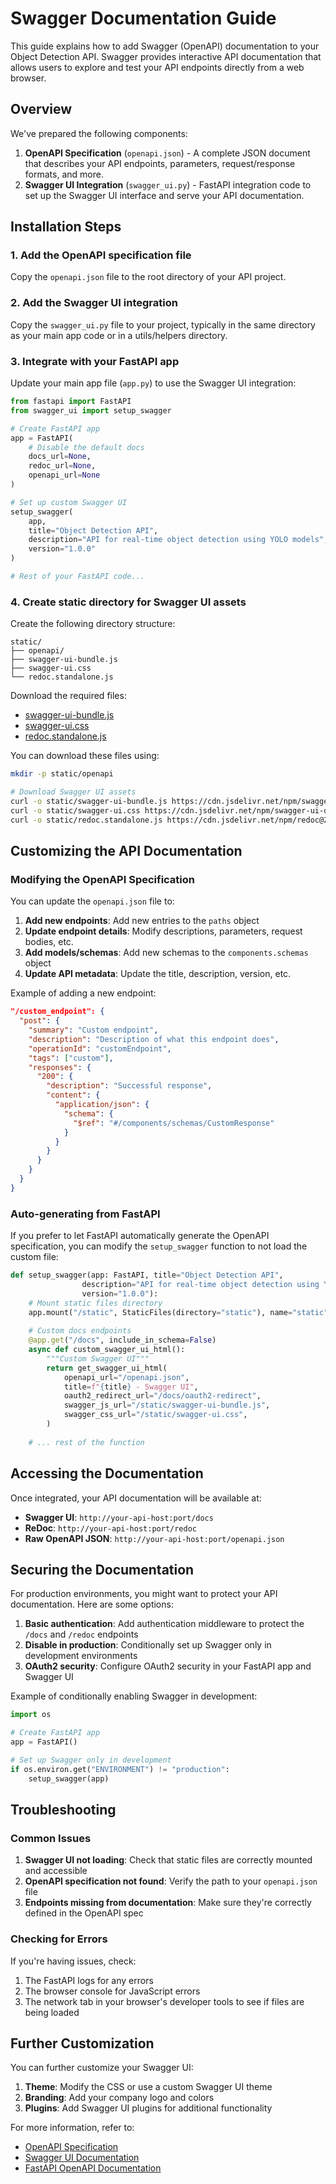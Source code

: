 # Swagger Documentation Guide

This guide explains how to add Swagger (OpenAPI) documentation to your Object Detection API. Swagger provides interactive API documentation that allows users to explore and test your API endpoints directly from a web browser.

## Overview

We've prepared the following components:

1. **OpenAPI Specification** (`openapi.json`) - A complete JSON document that describes your API endpoints, parameters, request/response formats, and more.
2. **Swagger UI Integration** (`swagger_ui.py`) - FastAPI integration code to set up the Swagger UI interface and serve your API documentation.

## Installation Steps

### 1. Add the OpenAPI specification file

Copy the `openapi.json` file to the root directory of your API project.

### 2. Add the Swagger UI integration

Copy the `swagger_ui.py` file to your project, typically in the same directory as your main app code or in a utils/helpers directory.

### 3. Integrate with your FastAPI app

Update your main app file (`app.py`) to use the Swagger UI integration:

```python
from fastapi import FastAPI
from swagger_ui import setup_swagger

# Create FastAPI app
app = FastAPI(
    # Disable the default docs
    docs_url=None,
    redoc_url=None,
    openapi_url=None
)

# Set up custom Swagger UI
setup_swagger(
    app,
    title="Object Detection API",
    description="API for real-time object detection using YOLO models",
    version="1.0.0"
)

# Rest of your FastAPI code...
```

### 4. Create static directory for Swagger UI assets

Create the following directory structure:

```
static/
├── openapi/
├── swagger-ui-bundle.js
├── swagger-ui.css
└── redoc.standalone.js
```

Download the required files:
- [swagger-ui-bundle.js](https://cdn.jsdelivr.net/npm/swagger-ui-dist@4/swagger-ui-bundle.js)
- [swagger-ui.css](https://cdn.jsdelivr.net/npm/swagger-ui-dist@4/swagger-ui.css)
- [redoc.standalone.js](https://cdn.jsdelivr.net/npm/redoc@2/bundles/redoc.standalone.js)

You can download these files using:

```bash
mkdir -p static/openapi

# Download Swagger UI assets
curl -o static/swagger-ui-bundle.js https://cdn.jsdelivr.net/npm/swagger-ui-dist@4/swagger-ui-bundle.js
curl -o static/swagger-ui.css https://cdn.jsdelivr.net/npm/swagger-ui-dist@4/swagger-ui.css
curl -o static/redoc.standalone.js https://cdn.jsdelivr.net/npm/redoc@2/bundles/redoc.standalone.js
```

## Customizing the API Documentation

### Modifying the OpenAPI Specification

You can update the `openapi.json` file to:

1. **Add new endpoints**: Add new entries to the `paths` object
2. **Update endpoint details**: Modify descriptions, parameters, request bodies, etc.
3. **Add models/schemas**: Add new schemas to the `components.schemas` object
4. **Update API metadata**: Update the title, description, version, etc.

Example of adding a new endpoint:

```json
"/custom_endpoint": {
  "post": {
    "summary": "Custom endpoint",
    "description": "Description of what this endpoint does",
    "operationId": "customEndpoint",
    "tags": ["custom"],
    "responses": {
      "200": {
        "description": "Successful response",
        "content": {
          "application/json": {
            "schema": {
              "$ref": "#/components/schemas/CustomResponse"
            }
          }
        }
      }
    }
  }
}
```

### Auto-generating from FastAPI

If you prefer to let FastAPI automatically generate the OpenAPI specification, you can modify the `setup_swagger` function to not load the custom file:

```python
def setup_swagger(app: FastAPI, title="Object Detection API", 
                description="API for real-time object detection using YOLO models",
                version="1.0.0"):
    # Mount static files directory
    app.mount("/static", StaticFiles(directory="static"), name="static")
    
    # Custom docs endpoints
    @app.get("/docs", include_in_schema=False)
    async def custom_swagger_ui_html():
        """Custom Swagger UI"""
        return get_swagger_ui_html(
            openapi_url="/openapi.json",
            title=f"{title} - Swagger UI",
            oauth2_redirect_url="/docs/oauth2-redirect",
            swagger_js_url="/static/swagger-ui-bundle.js",
            swagger_css_url="/static/swagger-ui.css",
        )
    
    # ... rest of the function
```

## Accessing the Documentation

Once integrated, your API documentation will be available at:

- **Swagger UI**: `http://your-api-host:port/docs`
- **ReDoc**: `http://your-api-host:port/redoc`
- **Raw OpenAPI JSON**: `http://your-api-host:port/openapi.json`

## Securing the Documentation

For production environments, you might want to protect your API documentation. Here are some options:

1. **Basic authentication**: Add authentication middleware to protect the `/docs` and `/redoc` endpoints
2. **Disable in production**: Conditionally set up Swagger only in development environments
3. **OAuth2 security**: Configure OAuth2 security in your FastAPI app and Swagger UI

Example of conditionally enabling Swagger in development:

```python
import os

# Create FastAPI app
app = FastAPI()

# Set up Swagger only in development
if os.environ.get("ENVIRONMENT") != "production":
    setup_swagger(app)
```

## Troubleshooting

### Common Issues

1. **Swagger UI not loading**: Check that static files are correctly mounted and accessible
2. **OpenAPI specification not found**: Verify the path to your `openapi.json` file
3. **Endpoints missing from documentation**: Make sure they're correctly defined in the OpenAPI spec

### Checking for Errors

If you're having issues, check:

1. The FastAPI logs for any errors
2. The browser console for JavaScript errors
3. The network tab in your browser's developer tools to see if files are being loaded

## Further Customization

You can further customize your Swagger UI:

1. **Theme**: Modify the CSS or use a custom Swagger UI theme
2. **Branding**: Add your company logo and colors
3. **Plugins**: Add Swagger UI plugins for additional functionality

For more information, refer to:
- [OpenAPI Specification](https://swagger.io/specification/)
- [Swagger UI Documentation](https://swagger.io/tools/swagger-ui/)
- [FastAPI OpenAPI Documentation](https://fastapi.tiangolo.com/advanced/extending-openapi/)